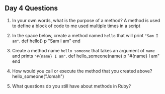 ## Day 4 Questions

1. In your own words, what is the purpose of a method?
A method is used to define a block of code to me used multiple times in a script

1. In the space below, create a method named `hello` that will print `"Sam I am"`.
def hello()
  p "Sam I am"
end

1. Create a method name `hello_someone` that takes an argument of `name` and prints `"#{name} I am"`.
def hello_someone(name)
  p "#{name} I am"
end

1. How would you call or execute the method that you created above?
hello_someone("Jomah")

1. What questions do you still have about methods in Ruby?
